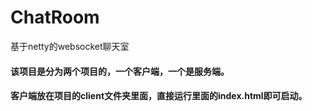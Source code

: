 # ChatRoom
基于netty的websocket聊天室

#### 该项目是分为两个项目的，一个客户端，一个是服务端。
#### 客户端放在项目的client文件夹里面，直接运行里面的index.html即可启动。
